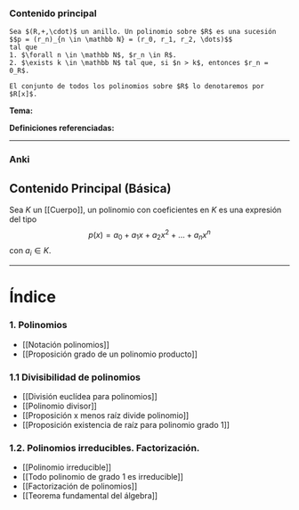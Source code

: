 ### Contenido principal

```ad-Formal
Sea $(R,+,\cdot)$ un anillo. Un polinomio sobre $R$ es una sucesión
$$p = (r_n)_{n \in \mathbb N} = (r_0, r_1, r_2, \dots)$$
tal que
1. $\forall n \in \mathbb N$, $r_n \in R$.
2. $\exists k \in \mathbb N$ tal que, si $n > k$, entonces $r_n = 0_R$.

El conjunto de todos los polinomios sobre $R$ lo denotaremos por $R[x]$.
```

**Tema:**

**Definiciones referenciadas:**

---
### Anki


## Contenido Principal (Básica)

Sea $K$ un [[Cuerpo]], un polinomio con coeficientes en $K$ es una expresión del tipo
$$p(x) = a_0 + a_1x + a_2x^2 + \dots + a_n x^n $$
con $a_i \in K$.

---
# Índice

### 1. Polinomios
- [[Notación polinomios]]
- [[Proposición grado de un polinomio producto]]
### 1.1 Divisibilidad de polinomios
- [[División euclídea para polinomios]]
- [[Polinomio divisor]]
- [[Proposición x menos raíz divide polinomio]]
- [[Proposición existencia de raíz para polinomio grado 1]]
### 1.2. Polinomios irreducibles. Factorización.
- [[Polinomio irreducible]]
- [[Todo polinomio de grado 1 es irreducible]]
- [[Factorización de polinomios]]
- [[Teorema fundamental del álgebra]]
